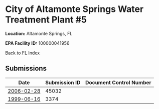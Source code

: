 # City of Altamonte Springs Water Treatment Plant #5

**Location:** Altamonte Springs, FL

**EPA Facility ID:** 100000041956

[Back to FL Index](../../index.md)

## Submissions

| Date | Submission ID | Document Control Number |
|------|--------------|-------------------------|
| [2006-02-28](submissions/45032.md) | 45032 |  |
| [1999-06-16](submissions/3374.md) | 3374 |  |
